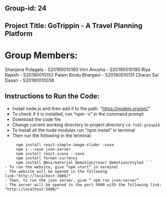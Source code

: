 ## Group-id: 24

## Project Title: GoTrippin - A Travel Planning Platform

# Group Members:

Shanjana Pulagala 	- 	S20190010160
Virri Anusha 		- 	S20190010190
Riya Rajesh 		- 	S20190010152
Palam Bindu Bhargavi 	- 	S20190010131
Charan Sai Dasari 	- 	S20190010038

## Instructions to Run the Code:

- Install node.js and then add it to the path.
  "https://nodejs.org/en/"
- To check if it is installed, run “npm -v” in the command prompt 
- Download the code file
- Change current working directory to project directory 
```cd fsd2-group24 ```
- To install all the node modules run “npm install” in terminal
- Then run the following in the terminal: 
```  npm install axios 
     npm install react-simple-image-slider –save
     npm i --save json-server
     npm install react-icons --save
     npm install format-currency
     npm install @mui/material @emotion/react @emotion/styled ```
- To run the website, give “npm start” in terminal
- The website will be opened in the following link:"http://localhost:3000/"
- Then, to run the json server, give “ npm run json:server”
- The server will be opened in the port 5000 with the following link: "http://localhost:5000/"




